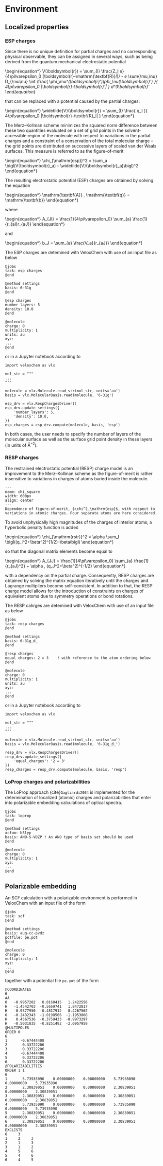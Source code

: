 # Environment

## Localized properties

### ESP charges

Since there is no unique definition for partial charges and no corresponding physical observable, they can be assigned in several ways, such as being derived from the quantum mechanical electrostatic potential

\begin{equation*}
V(\boldsymbol{r}) = 
\sum_{I}
\frac{Z_I e}{4\pi\varepsilon_0 |\boldsymbol{r}-\mathrm{\textbf{R}}_I|} - e
\sum_{\mu,\nu}
D_{\mu\nu}
\int 
\frac{
\phi_\mu^*(\boldsymbol{r}')\phi_\nu(\boldsymbol{r}')
}{
4\pi\varepsilon_0
|\boldsymbol{r}-\boldsymbol{r}'|
}
d^3\boldsymbol{r}'
\end{equation*}

that can be replaced with a potential caused by the partial charges:

\begin{equation*}
\widetilde{V}(\boldsymbol{r}) = 
\sum_{I}
\frac{
q_I
}{
4\pi\varepsilon_0
|\boldsymbol{r}-\textbf{R}_I|
}
\end{equation*}

The Merz–Kollman scheme minimizes the squared norm difference between these two quantities evaluated on a set of grid points in the solvent-accessible region of the molecule with respect to variations in the partial charges and a constraint of a conservation of the total molecular charge – the grid points are distributed on successive layers of scaled van der Waals surfaces. This measure is referred to as the figure-of-merit

\begin{equation*}
\chi_{\mathrm{esp}}^2 = \sum_a \bigl(V(\boldsymbol{r}_a) - \widetilde{V}(\boldsymbol{r}_a)\bigl)^2
\end{equation*}

The resulting electrostatic potential (ESP) charges are obtained by solving the equation

\begin{equation*}
\mathrm{\textbf{A}} \, \mathrm{\textbf{q}} = \mathrm{\textbf{b}}
\end{equation*}

where

\begin{equation*}
A_{JI} =
\frac{1}{4\pi\varepsilon_0}
\sum_{a} \frac{1}{r_{aI}r_{aJ}}
\end{equation*}

and

\begin{equation*}
b_J = \sum_{a} \frac{V_a}{r_{aJ}}
\end{equation*}

The ESP charges are detemined with VeloxChem with use of an input file as below

```
@jobs
task: esp charges
@end

@method settings
basis: 6-31g
@end

@esp charges
number layers: 5
density: 10.0
@end

@molecule
charge: 0
multiplicity: 1
units: au
xyz:  
...
@end
```

or in a Jupyter notebook according to

```
import veloxchem as vlx

mol_str = """
...
"""

molecule = vlx.Molecule.read_str(mol_str, units='au')
basis = vlx.MolecularBasis.read(molecule, '6-31g')

esp_drv = vlx.RespChargesDriver()
esp_drv.update_settings({
    'number_layers': 5,
    'density': 10.0,
})
esp_charges = esp_drv.compute(molecule, basis, 'esp')
```

In both cases, the user needs to specify the number of layers of the molecular surface as well as the surface grid point density in these layers (in units of Å$^{-2}$).

### RESP charges

The restrained electrostatic potential (RESP) charge model is an improvement to the Merz–Kollman scheme as the figure-of-merit is rather insensitive to variations in charges of atoms buried inside the molecule.

```{figure} ../images/chi_square.png
---
name: chi_square
width: 600px
align: center
---
Dependence of figure-of-merit, $\chi^2_\mathrm{esp}$, with respect to variations in atomic charges. Four separate atoms are here considered.
```

To avoid unphysically high magnitudes of the charges of interior atoms, a hyperbolic penalty function is added

\begin{equation*}
\chi_{\mathrm{rstr}}^2 = \alpha \sum_I \bigl((q_I^2+\beta^2)^{1/2}-\beta\bigl)
\end{equation*}

so that the diagonal matrix elements become equal to

\begin{equation*}
A_{JJ} = 
\frac{1}{4\pi\varepsilon_0}
\sum_{a} \frac{1}{r_{aJ}^2} + \alpha \, (q_J^2+\beta^2)^{-1/2}
\end{equation*}

with a dependency on the partial charge. Consequently, RESP charges are obtained by solving the matrix equation iteratively until the charges and Lagrange multipliers become self-consistent. In addition to that, the RESP charge model allows for the introduction of constraints on charges of equivalent atoms due to symmetry operations or bond rotations.

The RESP cahrges are detemined with VeloxChem with use of an input file as below

```
@jobs
task: resp charges
@end

@method settings
basis: 6-31g_d_
@end

@resp charges
equal charges: 2 = 3    ! with reference to the atom ordering below
@end

@molecule
charge: 0
multiplicity: 1
units: au
xyz:  
...
@end 
```

or in a Jupyter notebook according to

```
import veloxchem as vlx

mol_str = """
...
"""

molecule = vlx.Molecule.read_str(mol_str, units='au')
basis = vlx.MolecularBasis.read(molecule, '6-31g_d_')

resp_drv = vlx.RespChargesDriver()
resp_drv.update_settings({
    'equal_charges': '2 = 3'
})
resp_charges = resp_drv.compute(molecule, basis, 'resp')
```

### LoProp charges and polarizabilities

The LoProp approach {cite}`Gagliardi2004` is implemented for the determination of localized (atomic) charges and polarizabilities that enter into polarizable embedding calculations of optical spectra.

````
@jobs
task: loprop
@end

@method settings
xcfun: b3lyp
basis: ANO-S-VDZP ! An ANO type of basis set should be used
@end

@molecule
charge: 0
multiplicity: 1
xyz:
...
@end
````

## Polarizable embedding

An SCF calculation with a polarizable environment is performed in VeloxChem with an input file of the form

```
@jobs
task: scf
@end

@method settings
basis: aug-cc-pvdz
potfile: pe.pot
@end

@molecule
charge: 0
multiplicity: 1
xyz:
...
@end
```

together with a potential file `pe.pot` of the form

```
@COORDINATES
6
AA
O   -0.9957202   0.0160415   1.2422556
H   -1.4542703  -0.5669741   1.8472817
H   -0.9377950  -0.4817912   0.4267562
O   -0.2432343  -1.0198566  -1.1953808
H    0.4367536  -0.3759433  -0.9973297
H   -0.5031835  -0.8251492  -2.0957959
@MULTIPOLES
ORDER 0
6
1      -0.67444408
2       0.33722206
3       0.33722206
4      -0.67444408
5       0.33722206
6       0.33722206
@POLARIZABILITIES
ORDER 1 1
6
1       5.73935090    0.00000000    0.00000000    5.73935090    0.00000000    5.73935090
2       2.30839051    0.00000000    0.00000000    2.30839051    0.00000000    2.30839051
3       2.30839051    0.00000000    0.00000000    2.30839051    0.00000000    2.30839051
4       5.73935090    0.00000000    0.00000000    5.73935090    0.00000000    5.73935090
5       2.30839051    0.00000000    0.00000000    2.30839051    0.00000000    2.30839051
6       2.30839051    0.00000000    0.00000000    2.30839051    0.00000000    2.30839051
EXCLISTS
6     3
1     2     3   
2     1     3   
3     1     2   
4     5     6   
5     4     6   
6     4     5   
```
